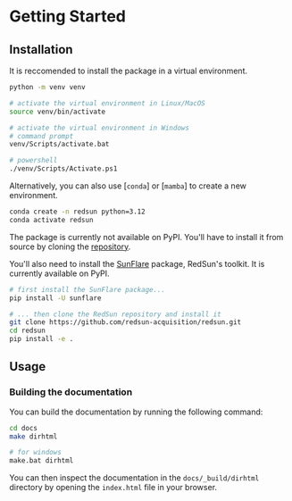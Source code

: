 # Getting Started

## Installation

It is reccomended to install the package in a virtual environment.

```bash
python -m venv venv

# activate the virtual environment in Linux/MacOS
source venv/bin/activate

# activate the virtual environment in Windows
# command prompt
venv/Scripts/activate.bat

# powershell
./venv/Scripts/Activate.ps1
```

Alternatively, you can also use [`conda`] or [`mamba`] to create a new environment.

```bash
conda create -n redsun python=3.12
conda activate redsun
```

The package is currently not available on PyPI. You'll have to install it from source by cloning the [repository].

You'll also need to install the [SunFlare] package, RedSun's toolkit. It is currently available on PyPI.

```bash
# first install the SunFlare package...
pip install -U sunflare

# ... then clone the RedSun repository and install it
git clone https://github.com/redsun-acquisition/redsun.git
cd redsun
pip install -e .
```

## Usage

### Building the documentation

You can build the documentation by running the following command:

```bash
cd docs
make dirhtml

# for windows
make.bat dirhtml
```

You can then inspect the documentation in the `docs/_build/dirhtml` directory by opening the `index.html` file in your browser.

[conda]: https://docs.conda.io/en/latest/
[mamba]: https://mamba.readthedocs.io/en/latest/
[repository]: https://github.com/redsun-acquisition/redsun
[sunflare]: https://github.com/redsun-acquisition/sunflare
